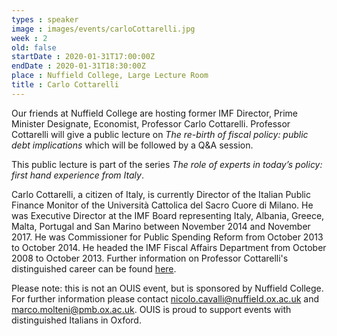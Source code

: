 ```yaml
---
types : speaker
image : images/events/carloCottarelli.jpg
week : 2
old: false
startDate : 2020-01-31T17:00:00Z
endDate : 2020-01-31T18:30:00Z
place : Nuffield College, Large Lecture Room
title : Carlo Cottarelli
---
```


Our friends at Nuffield College are hosting former IMF Director, Prime Minister Designate, Economist, Professor Carlo Cottarelli. Professor Cottarelli will give a public lecture on *The re-birth of fiscal policy: public debt implications* which will be followed by a Q&A session.

This public lecture is part of the series *The role of experts in today’s policy: first hand experience from Italy*.

Carlo Cottarelli, a citizen of Italy, is currently Director of the Italian Public Finance Monitor of the Università Cattolica del Sacro Cuore di Milano. He was Executive Director at the IMF Board representing Italy, Albania, Greece, Malta, Portugal and San Marino between November 2014 and November 2017. He was Commissioner for Public Spending Reform from October 2013 to October 2014. He headed the IMF Fiscal Affairs Department from October 2008 to October 2013. Further information on Professor Cottarelli's distinguished career can be found [here](https://en.wikipedia.org/wiki/Carlo_Cottarelli).
 

Please note: this is not an OUIS event, but is sponsored by Nuffield College. For further information please contact nicolo.cavalli@nuffield.ox.ac.uk and marco.molteni@pmb.ox.ac.uk. OUIS is proud to support events with distinguished Italians in Oxford.
